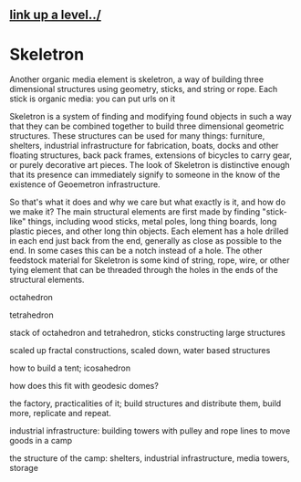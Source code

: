 ## [link up a level../](../)


# Skeletron

Another organic media element is skeletron, a way of building three dimensional structures using geometry, sticks, and string or rope.  Each stick is organic media: you can put urls on it

Skeletron is a system of finding and modifying found objects in such a way that they can be combined together to build three dimensional geometric structures.  These structures can be used for many things: furniture, shelters, industrial infrastructure for fabrication, boats, docks and other floating structures, back pack frames, extensions of bicycles to carry gear, or purely decorative art pieces.  The look of Skeletron is distinctive enough that its presence can immediately signify to someone in the know of the existence of Geoemetron infrastructure.  

So that's what it does and why we care but what exactly is it, and how do we make it?  The main structural elements are first made by finding "stick-like" things, including wood sticks, metal poles, long thing boards, long plastic pieces, and other long thin objects.  Each element has a hole drilled in each end just back from the end, generally as close as possible to the end.  In some cases this can be a notch instead of a hole.  The other feedstock material for Skeletron is some kind of string, rope, wire, or other tying element that can be threaded through the holes in the ends of the structural elements.

octahedron

tetrahedron

stack of octahedron and tetrahedron, sticks constructing large structures

scaled up fractal constructions, scaled down, water based structures

how to build a tent; icosahedron

how does this fit with geodesic domes?

the factory, practicalities of it; build structures and distribute them, build more, replicate and repeat.

industrial infrastructure: building towers with pulley and rope lines to move goods in a camp

the structure of the camp: shelters, industrial infrastructure, media towers, storage



